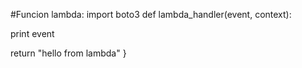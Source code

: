 #Funcion lambda:
import boto3
def lambda_handler(event, context):

print event

return "hello from lambda"
}

